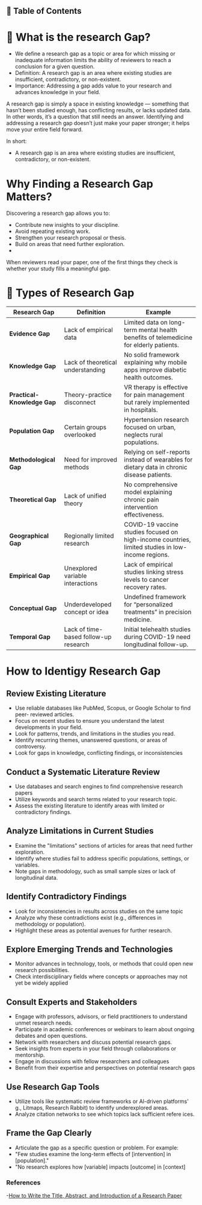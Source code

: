 
## 📑 Table of Contents  

# 📘 What is the research Gap?

- We define a research gap as a topic or area for which missing or inadequate information limits the ability of reviewers to reach a conclusion for a given question.
- Definition: A research gap is an area where existing studies are insufficient, contradictory, or non-existent.
- Importance: Addressing a gap adds value to your research and advances knowledge in your field.

A research gap is simply a space in existing knowledge — something that hasn’t been studied enough, has conflicting results, or lacks updated data. In other words, it’s a question that still needs an answer. Identifying and addressing a research gap doesn’t just make your paper stronger; it helps move your entire field forward.

In short:
- A research gap is an area where existing studies are insufficient, contradictory, or non-existent.

# Why Finding a Research Gap Matters?

Discovering a research gap allows you to:
- Contribute new insights to your discipline.
- Avoid repeating existing work.
- Strengthen your research proposal or thesis.
- Build on areas that need further exploration.
- 
When reviewers read your paper, one of the first things they check is whether your study fills a meaningful gap.

# 🧠 Types of Research Gap

| **Research Gap**           | **Definition**                                 | **Example**                                                                 |
|-----------------------------|-----------------------------------------------|------------------------------------------------------------------------------|
| **Evidence Gap**            | Lack of empirical data                        | Limited data on long-term mental health benefits of telemedicine for elderly patients. |
| **Knowledge Gap**           | Lack of theoretical understanding             | No solid framework explaining why mobile apps improve diabetic health outcomes. |
| **Practical-Knowledge Gap** | Theory-practice disconnect                    | VR therapy is effective for pain management but rarely implemented in hospitals. |
| **Population Gap**          | Certain groups overlooked                     | Hypertension research focused on urban, neglects rural populations. |
| **Methodological Gap**      | Need for improved methods                     | Relying on self-reports instead of wearables for dietary data in chronic disease patients. |
| **Theoretical Gap**         | Lack of unified theory                        | No comprehensive model explaining chronic pain intervention effectiveness. |
| **Geographical Gap**        | Regionally limited research                   | COVID-19 vaccine studies focused on high-income countries, limited studies in low-income regions. |
| **Empirical Gap**           | Unexplored variable interactions              | Lack of empirical studies linking stress levels to cancer recovery rates. |
| **Conceptual Gap**          | Underdeveloped concept or idea                | Undefined framework for “personalized treatments” in precision medicine. |
| **Temporal Gap**            | Lack of time-based follow-up research         | Initial telehealth studies during COVID-19 need longitudinal follow-up. |

# How to Identigy Research Gap
## Review Existing Literature
- Use reliable databases like PubMed, Scopus, or Google Scholar to find peer- reviewed articles.
- Focus on recent studies to ensure you understand the latest developments in your field.
- Look for patterns, trends, and limitations in the studies you read.
- Identify recurring themes, unanswered questions, or areas of controversy.
- Look for gaps in knowledge, conflicting findings, or inconsistencies
## Conduct a Systematic Literature Review
- Use databases and search engines to find comprehensive research papers
- Utilize keywords and search terms related to your research topic.
- Assess the existing literature to identify areas with limited or contradictory findings.

## Analyze Limitations in Current Studies
- Examine the "limitations" sections of articles for areas that need further exploration.
- Identify where studies fail to address specific populations, settings, or variables.
- Note gaps in methodology, such as small sample sizes or lack of longitudinal data.

## Identify Contradictory Findings
- Look for inconsistencies in results across studies on the same topic
- Analyze why these contradictions exist (e.g., differences in methodology or population).
- Highlight these areas as potential avenues for further research.
  
## Explore Emerging Trends and Technologies
- Monitor advances in technology, tools, or methods that could open new research possibilities.
- Check interdisciplinary fields where concepts or approaches may not yet be widely applied

## Consult Experts and Stakeholders
- Engage with professors, advisors, or field practitioners to understand unmet research needs.
- Participate in academic conferences or webinars to learn about ongoing debates and open questions.
- Network with researchers and discuss potential research gaps.
- Seek insights from experts in your field through collaborations or mentorship.
- Engage in discussions with fellow researchers and colleagues
- Benefit from their expertise and perspectives on potential research gaps

## Use Research Gap Tools
- Utilize tools like systematic review frameworks or Al-driven platforms' g., Litmaps, Research Rabbit) to identify underexplored areas.
- Analyze citation networks to see which topics lack sufficient refere ices.

## Frame the Gap Clearly
- Articulate the gap as a specific question or problem. For example:
- "Few studies examine the long-term effects of [intervention] in [population]."
- "No research explores how [variable] impacts [outcome] in [context]



### References
-[How to Write the Title, Abstract, and Introduction of a Research Paper](https://chatgpt.com/c/68e8b628-d3cc-8323-be94-ff1f488784a2)




️















































































